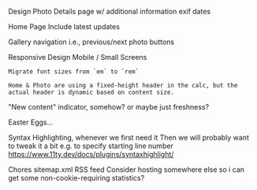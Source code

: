 Design
  Photo Details page w/ additional information
    exif dates

  Home Page
    Include latest updates

  Gallery navigation
    i.e., previous/next photo buttons

  Responsive Design
    Mobile / Small Screens

    Migrate font sizes from `em` to `rem`

    Home & Photo are using a fixed-height header in the calc, but the actual header is dynamic based on content size.

  "New content" indicator, somehow?
    or maybe just freshness?

  Easter Eggs...

  Syntax Highlighting, whenever we first need it
    Then we will probably want to tweak it a bit e.g. to specify starting  line number
    https://www.11ty.dev/docs/plugins/syntaxhighlight/

Chores
  sitemap.xml
  RSS feed
  Consider hosting somewhere else so i can get some non-cookie-requiring statistics?
